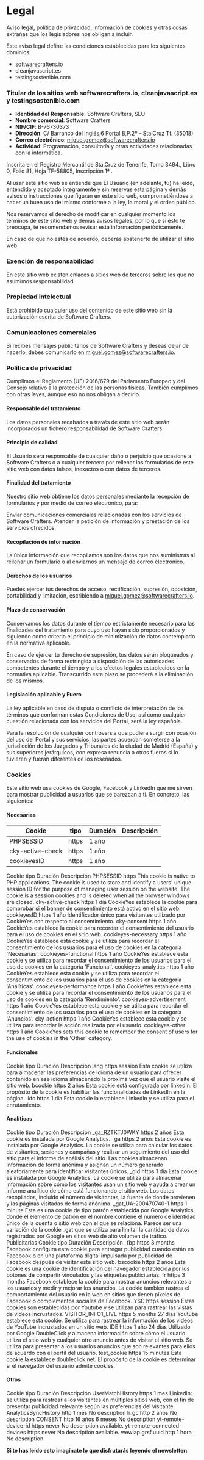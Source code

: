 # Legal

Aviso legal, política de privacidad, información de cookies y otras cosas extrañas que los legisladores nos obligan a incluir.

Este aviso legal define las condiciones establecidas para los siguientes dominios:
- softwarecrafters.io
- cleanjavascript.es
- testingsostenible.com

### Titular de los sitios web softwarecrafters.io, cleanjavascript.es y testingsostenible.com
- **Identidad del Responsable**: Software Crafters, SLU
- **Nombre comercial**: Software Crafters
- **NIF/CIF**: B-76730373
- **Dirección**: C/ Barranco del Inglés,6 Portal B,P.2º – Sta.Cruz Tf. (35018)
- **Correo electrónico**: miguel.gomez@softwarecrafters.io
- **Actividad**: Programación, consultoría y otras actividades relacionadas con la informática.

Inscrita en el Registro Mercantil de Sta.Cruz de Tenerife, Tomo 3494., Libro 0, Folio 81, Hoja TF-58805, Inscripción 1ª .

Al usar este sitio web se entiende que El Usuario (en adelante, tú) ha leído, entendido y aceptado íntegramente y sin reservas esta página y demás avisos o instrucciones que figuran en este sitio web, comprometiéndose a hacer un buen uso del mismo conforme a la ley, la moral y el orden público.

Nos reservamos el derecho de modificar en cualquier momento los términos de este sitio web y demás avisos legales, por lo que si esto te preocupa, te recomendamos revisar esta información periódicamente.

En caso de que no estés de acuerdo, deberás abstenerte de utilizar el sitio web.

### Exención de responsabilidad
En este sitio web existen enlaces a sitios web de terceros sobre los que no asumimos responsabilidad.

### Propiedad intelectual
Está prohibido cualquier uso del contenido de este sitio web sin la autorización escrita de Software Crafters.

### Comunicaciones comerciales
Si recibes mensajes publicitarios de Software Crafters y deseas dejar de hacerlo, debes comunicarlo en miguel.gomez@softwarecrafters.io.

### Política de privacidad
Cumplimos el Reglamento (UE) 2016/679 del Parlamento Europeo y del Consejo relativo a la protección de las personas físicas. También cumplimos con otras leyes, aunque eso no nos obligan a decirlo.

#### Responsable del tratamiento
Los datos personales recabados a través de este sitio web serán incorporados un fichero responsabilidad de Software Crafters.

#### Principio de calidad
El Usuario será responsable de cualquier daño o perjuicio que ocasione a Software Crafters o a cualquier tercero por rellenar los formularios de este sitio web con datos falsos, inexactos o con datos de terceros.

#### Finalidad del tratamiento
Nuestro sitio web obtiene los datos personales mediante la recepción de formularios y por medio de correo electrónico, para:

Enviar comunicaciones comerciales relacionadas con los servicios de Software Crafters.
Atender la petición de información y prestación de los servicios ofrecidos.

#### Recopilación de información
La única información que recopilamos son los datos que nos suministras al rellenar un formulario o al enviarnos un mensaje de correo electrónico.

#### Derechos de los usuarios
Puedes ejercer tus derechos de acceso, rectificación, supresión, oposición, portabilidad y limitación, escribiendo a miguel.gomez@softwarecrafters.io.

#### Plazo de conservación
Conservamos los datos durante el tiempo estrictamente necesario para las finalidades del tratamiento para cuyo uso hayan sido proporcionados y siguiendo como criterio el principio de minimización de datos contemplado en la normativa aplicable.

En caso de ejercer tu derecho de supresión, tus datos serán bloqueados y conservados de forma restringida a disposición de las autoridades competentes durante el tiempo y a los efectos legales establecidos en la normativa aplicable. Transcurrido este plazo se procederá a la eliminación de los mismos.

#### Legislación aplicable y Fuero
La ley aplicable en caso de disputa o conflicto de interpretación de los términos que conforman estas Condiciones de Uso, así como cualquier cuestión relacionada con los servicios del Portal, será la ley española.

Para la resolución de cualquier controversia que pudiera surgir con ocasión del uso del Portal y sus servicios, las partes acuerdan someterse a la jurisdicción de los Juzgados y Tribunales de la ciudad de Madrid (España) y sus superiores jerárquicos, con expresa renuncia a otros fueros si lo tuvieren y fueran diferentes de los reseñados.

### Cookies
Este sitio web usa cookies de Google, Facebook y LinkedIn que me sirven para mostrar publicidad a usuarios que se parezcan a ti. En concreto, las siguientes:

#### Necesarias
|Cookie|tipo|Duración|Descripción|
|-|-|-|-|
|PHPSESSID|https|1 año| |
|cky-active-check|https|1 año| |
|cookieyesID|https|1 año| |
Cookie	tipo	Duración	Descripción
PHPSESSID	https		This cookie is native to PHP applications. The cookie is used to store and identify a users' unique session ID for the purpose of managing user session on the website. The cookie is a session cookies and is deleted when all the browser windows are closed.
cky-active-check	https	1 dia	CookieYes establece la cookie para comprobar si el banner de consentimiento está activo en el sitio web.
cookieyesID	https	1 año	Identificador único para visitantes utilizado por CookieYes con respecto al consentimiento.
cky-consent	https	1 año	CookieYes establece la cookie para recordar el consentimiento del usuario para el uso de cookies en el sitio web.
cookieyes-necessary	https	1 año	CookieYes establece esta cookie y se utiliza para recordar el consentimiento de los usuarios para el uso de cookies en la categoría 'Necesarias'.
cookieyes-functional	https	1 año	CookieYes establece esta cookie y se utiliza para recordar el consentimiento de los usuarios para el uso de cookies en la categoría 'Funcional'.
cookieyes-analytics	https	1 año	CookieYes establece esta cookie y se utiliza para recordar el consentimiento de los usuarios para el uso de cookies en la categoría 'Analíticas'.
cookieyes-performance	https	1 año	CookieYes establece esta cookie y se utiliza para recordar el consentimiento de los usuarios para el uso de cookies en la categoría 'Rendimiento'.
cookieyes-advertisement	https	1 año	CookieYes establece esta cookie y se utiliza para recordar el consentimiento de los usuarios para el uso de cookies en la categoría 'Anuncios'.
cky-action	https	1 año	CookieYes establece esta cookie y se utiliza para recordar la acción realizada por el usuario.
cookieyes-other	https	1 año	CookieYes sets this cookie to remember the consent of users for the use of cookies in the 'Other' category.

#### Funcionales
Cookie	tipo	Duración	Descripción
lang	https	session	Esta cookie se utiliza para almacenar las preferencias de idioma de un usuario para ofrecer contenido en ese idioma almacenado la próxima vez que el usuario visite el sitio web.
bcookie	https	2 años	Esta cookie está configurada por linkedIn. El propósito de la cookie es habilitar las funcionalidades de LinkedIn en la página.
lidc	https	1 dia	Esta cookie la establece LinkedIn y se utiliza para el enrutamiento.

#### Analíticas
Cookie	tipo	Duración	Descripción
_ga_RZTKTJ0WKY	https	2 años	Esta cookie es instalada por Google Analytics.
_ga	https	2 años	Esta cookie es instalada por Google Analytics. La cookie se utiliza para calcular los datos de visitantes, sesiones y campañas y realizar un seguimiento del uso del sitio para el informe de análisis del sitio. Las cookies almacenan información de forma anónima y asignan un número generado aleatoriamente para identificar visitantes únicos.
_gid	https	1 dia	Esta cookie es instalada por Google Analytics. La cookie se utiliza para almacenar información sobre cómo los visitantes usan un sitio web y ayuda a crear un informe analítico de cómo está funcionando el sitio web. Los datos recopilados, incluido el número de visitantes, la fuente de donde provienen y las páginas visitadas de forma anónima.
_gat_UA-200470740-1	https	1 minute	Esta es una cookie de tipo patrón establecida por Google Analytics, donde el elemento de patrón en el nombre contiene el número de identidad único de la cuenta o sitio web con el que se relaciona. Parece ser una variación de la cookie _gat que se utiliza para limitar la cantidad de datos registrados por Google en sitios web de alto volumen de tráfico.
Publicitarias
Cookie	tipo	Duración	Descripción
_fbp	https	3 months	Facebook configura esta cookie para entregar publicidad cuando están en Facebook o en una plataforma digital impulsada por publicidad de Facebook después de visitar este sitio web.
bscookie	https	2 años	Esta cookie es una cookie de identificación del navegador establecida por los botones de compartir vinculados y las etiquetas publicitarias.
fr	https	3 months	Facebook establece la cookie para mostrar anuncios relevantes a los usuarios y medir y mejorar los anuncios. La cookie también rastrea el comportamiento del usuario en la web en sitios que tienen píxeles de Facebook o complementos sociales de Facebook.
YSC	https	session	Estas cookies son establecidas por Youtube y se utilizan para rastrear las vistas de videos incrustados.
VISITOR_INFO1_LIVE	https	5 months 27 dias	Youtube establece esta cookie. Se utiliza para rastrear la información de los videos de YouTube incrustados en un sitio web.
IDE	https	1 año 24 dias	Utilizado por Google DoubleClick y almacena información sobre cómo el usuario utiliza el sitio web y cualquier otro anuncio antes de visitar el sitio web. Se utiliza para presentar a los usuarios anuncios que son relevantes para ellos de acuerdo con el perfil del usuario.
test_cookie	https	15 minutes	Esta cookie la establece doubleclick.net. El propósito de la cookie es determinar si el navegador del usuario admite cookies.

#### Otros
Cookie	tipo	Duración	Descripción
UserMatchHistory	https	1 mes	Linkedin: se utiliza para rastrear a los visitantes en múltiples sitios web, con el fin de presentar publicidad relevante según las preferencias del visitante.
AnalyticsSyncHistory	http	1 mes	No description
li_gc	http	2 años	No description
CONSENT	http	16 años 6 meses	No description
yt-remote-device-id	https	never	No description available.
yt-remote-connected-devices	https	never	No description available.
wewlap.grsf.uuid	http	1 hora	No description

**Si te has leído esto imagínate lo que disfrutarás leyendo el newsletter:**

